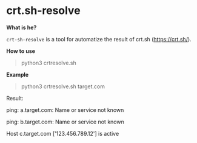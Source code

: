 # crt.sh-resolve

**What is he?**

`crt-sh-resolve` is a tool for automatize the result of crt.sh (https://crt.sh/).

**How to use**
> python3 crtresolve.sh <domain>
  
**Example**
> python3 crtresolve.sh target.com

Result:

ping: a.target.com: Name or service not known

ping: b.target.com: Name or service not known

Host c.target.com ['123.456.789.12'] is active
